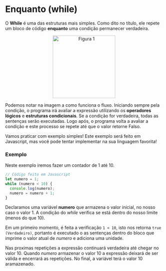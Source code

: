 # Enquanto (while)

O **While** é uma das estruturas mais simples. Como dito no título, ele repete um bloco de código **enquanto** uma condição permanecer verdadeira.

<p align="center">
  <img src="../images/while.png" alt="Figura 1" width="200"/>
</p>

Podemos notar na imagem a como funciona o fluxo. Iniciando sempre pela condição, o programa irá avaliar a expressão utilizando os **operadores lógicos** e **estruturas condicionais**. Se a condição for verdadeira, todas as sentenças serão executadas. Logo após, o programa volta a avaliar a condição e este processo se repete até que o valor retorne Falso.

Vamos praticar com exemplo simples! Este exemplo será feito em Javascript, mas você pode tentar implementar na sua linguagem favorita!

### Exemplo

Neste exemplo iremos fazer um contador de 1 até 10.

```js
// Código feito em Javascript
let numero = 1;
while (numero < 10) {
  console.log(numero);
  numero = numero + 1;
}
```

Declaramos uma variável **numero** que armazena o valor inicial, no nosso caso o valor 1. A condição do _while_ verifica se está dentro do nosso limite (menos do que 10).

Em um primeiro momento, é feita a verificação `1 < 10`, isto nos retorna `true (Verdadeiro)`, portanto é executado o as sentenças dentro do bloco que imprime o valor atual de _numero_ e adiciona uma unidade.

Nas proximas repetições a expressão continuará verdadeira até chegar no valor 10. Quando _numero_ armazenar o valor 10 a expressão deixará de ser válida e encerrará as repetições. No final, a variável terá o valor 10 aramazenado.
